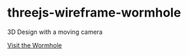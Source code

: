 # threejs-wireframe-wormhole
3D Design with a moving camera

[Visit the Wormhole](https://ketan1406.github.io/threejs-wireframe-wormhole/)

